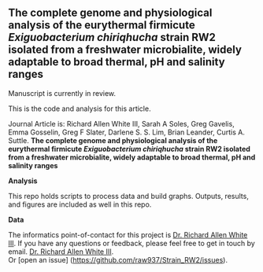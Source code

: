 ## The complete genome and physiological analysis of the eurythermal firmicute *Exiguobacterium chiriqhucha* strain RW2 isolated from a freshwater microbialite, widely adaptable to broad thermal, pH and salinity ranges

Manuscript is currently in review. 

This is the code and analysis for this article. 

Journal Article is: Richard Allen White III, Sarah A Soles, Greg Gavelis, Emma Gosselin, Greg F Slater, Darlene S. S. Lim, Brian Leander, Curtis A. Suttle. **The complete genome and physiological analysis of the eurythermal firmicute *Exiguobacterium chiriqhucha* strain RW2 isolated from a freshwater microbialite, widely adaptable to broad thermal, pH and salinity ranges**

**Analysis**

This repo holds scripts to process data and build graphs. Outputs, results, and figures are included as well in this repo. 

**Data**

The informatics point-of-contact for this project is [Dr. Richard Allen White III](https://github.com/raw937). 
If you have any questions or feedback, please feel free to get in touch by email. [Dr. Richard Allen White III](raw937@gmail.com).  
Or [open an issue] (https://github.com/raw937/Strain_RW2/issues).
